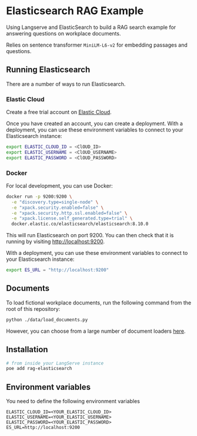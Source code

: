 # Elasticsearch RAG Example

Using Langserve and ElasticSearch to build a RAG search example for answering questions on workplace documents.

Relies on sentence transformer `MiniLM-L6-v2` for embedding passages and questions.

## Running Elasticsearch

There are a number of ways to run Elasticsearch.

### Elastic Cloud

Create a free trial account on [Elastic Cloud](https://cloud.elastic.co/registration?utm_source=langchain&utm_content=langserve).

Once you have created an account, you can create a deployment. With a deployment, you can use these environment variables to connect to your Elasticsearch instance:

```bash
export ELASTIC_CLOUD_ID = <ClOUD_ID>
export ELASTIC_USERNAME = <ClOUD_USERNAME>
export ELASTIC_PASSWORD = <ClOUD_PASSWORD>
```

### Docker

For local development, you can use Docker:

```bash
docker run -p 9200:9200 \
  -e "discovery.type=single-node" \
  -e "xpack.security.enabled=false" \
  -e "xpack.security.http.ssl.enabled=false" \
  -e "xpack.license.self_generated.type=trial" \
  docker.elastic.co/elasticsearch/elasticsearch:8.10.0
```

This will run Elasticsearch on port 9200. You can then check that it is running by visiting [http://localhost:9200](http://localhost:9200).

With a deployment, you can use these environment variables to connect to your Elasticsearch instance:

```bash
export ES_URL = "http://localhost:9200"
```

## Documents

To load fictional workplace documents, run the following command from the root of this repository:

```bash
python ./data/load_documents.py
```

However, you can choose from a large number of document loaders [here](https://python.langchain.com/docs/integrations/document_loaders).

## Installation

```bash
# from inside your LangServe instance
poe add rag-elasticsearch
```

## Environment variables

You need to define the following environment variables

```shell
ELASTIC_CLOUD_ID=<YOUR_ELASTIC_CLOUD_ID>
ELASTIC_USERNAME=<YOUR_ELASTIC_USERNAME>
ELASTIC_PASSWORD=<YOUR_ELASTIC_PASSWORD>
ES_URL=http://localhost:9200
```
